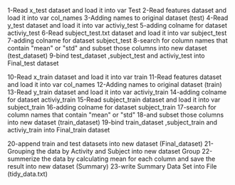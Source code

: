 1-Read x_test dataset and load it into var Test
2-Read features dataset and load it into var col_names
3-Adding names to original dataset (test)
4-Read y_test dataset and load it into var activiy_test
5-adding colname for dataset activiy_test
6-Read subject_test.txt dataset and load it into var subject_test
7-adding colname for dataset subject_test
8-search for column names that contain "mean" or "std" and subset those columns into new dataset (test_dataset)
9-bind test_dataset ,subject_test and activiy_test into Final_test dataset

10-Read x_train dataset and load it into var train
11-Read features dataset and load it into var col_names
12-Adding names to original dataset (train)
13-Read y_train dataset and load it into var activiy_train
14-adding colname for dataset activiy_train
15-Read subject_train dataset and load it into var subject_train
16-adding colname for dataset subject_train
17-search for column names that contain "mean" or "std"
18-and subset those columns into new dataset (train_dataset)
19-bind train_dataset ,subject_train and activiy_train into Final_train dataset


20-append train and test datasets into new dataset (Final_dataset)
21-Grouping the data by Activity and Subject into new dataset Group
22-summerize the data by calculating mean for each column and save the result into new dataset (Summary)
23-write Summary Data Set into File (tidy_data.txt)